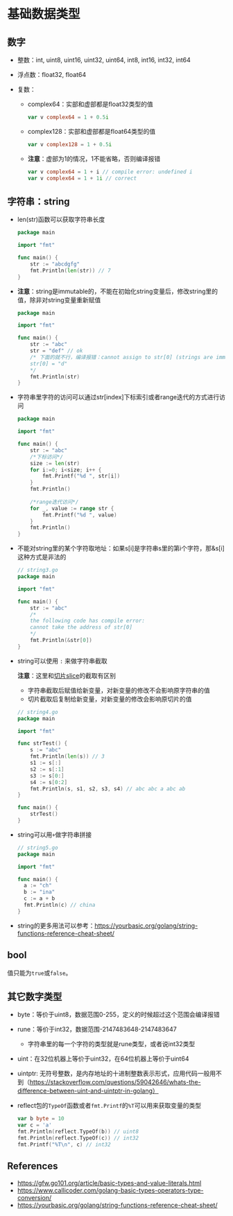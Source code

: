 # 基础数据类型
## 数字

* 整数：int, uint8, uint16, uint32, uint64, int8, int16, int32, int64

* 浮点数：float32, float64

* 复数：
  * complex64：实部和虚部都是float32类型的值
  
    ```go
    var v complex64 = 1 + 0.5i
    ```
  
  * complex128：实部和虚部都是float64类型的值
  
    ```go
    var v complex128 = 1 + 0.5i
    ```
  
  * **注意**：虚部为1的情况，1不能省略，否则编译报错
  
    ```go
    var v complex64 = 1 + i // compile error: undefined i
    var v complex64 = 1 + 1i // correct
    ```
  
    

## 字符串：string

* len(str)函数可以获取字符串长度

    ```go
    package main
    
    import "fmt"
    
    func main() {
        str := "abcdgfg"
        fmt.Println(len(str)) // 7
    }
    ```

* **注意**：string是immutable的，不能在初始化string变量后，修改string里的值，除非对string变量重新赋值

    ```go
    package main
    
    import "fmt"
    
    func main() {
        str := "abc"
        str = "def" // ok
        /* 下面的就不行，编译报错：cannot assign to str[0] (strings are immutable)
        str[0] = "d"
        */
        fmt.Println(str)
    }
    ```

* 字符串里字符的访问可以通过str[index]下标索引或者range迭代的方式进行访问

    ```go
    package main
    
    import "fmt"
    
    func main() {
        str := "abc"
        /*下标访问*/
        size := len(str)
        for i:=0; i<size; i++ {
            fmt.Printf("%d ", str[i])
        }
        fmt.Println()
        
        /*range迭代访问*/
        for _, value := range str {
            fmt.Printf("%d ", value)
        }
        fmt.Println()
    }
    ```

* 不能对string里的某个字符取地址：如果s[i]是字符串s里的第i个字符，那&s[i]这种方式是非法的

    ```go
    // string3.go
    package main
    
    import "fmt"
    
    func main() {
    	str := "abc"
    	/*
    	the following code has compile error:
    	cannot take the address of str[0]
    	*/
    	fmt.Println(&str[0])
    }
    ```

* string可以使用 `:` 来做字符串截取

    **注意**：这里和[切片slice](../lesson13)的截取有区别
    
    * 字符串截取后赋值给新变量，对新变量的修改不会影响原字符串的值
    * 切片截取后复制给新变量，对新变量的修改会影响原切片的值
    
    ```go
    // string4.go
    package main
    
    import "fmt"
    
    func strTest() {
    	s := "abc"
    	fmt.Println(len(s)) // 3
    	s1 := s[:]
    	s2 := s[:1]
    	s3 := s[0:]
    	s4 := s[0:2]
    	fmt.Println(s, s1, s2, s3, s4) // abc abc a abc ab
    }
    
    func main() {
    	strTest()
    }
    ```
    

* string可以用`+`做字符串拼接

  ```go
  // string5.go
  package main
  
  import "fmt"
  
  func main() {
  	a := "ch"
  	b := "ina"
  	c := a + b
  	fmt.Println(c) // china
  }
  ```

* string的更多用法可以参考：https://yourbasic.org/golang/string-functions-reference-cheat-sheet/

## bool

值只能为`true`或`false`。



## 其它数字类型

* byte：等价于uint8，数据范围0-255，定义的时候超过这个范围会编译报错
* rune：等价于int32，数据范围-2147483648-2147483647
  * 字符串里的每一个字符的类型就是rune类型，或者说int32类型
* uint：在32位机器上等价于uint32，在64位机器上等价于uint64
* uintptr: 无符号整数，是内存地址的十进制整数表示形式，应用代码一般用不到（https://stackoverflow.com/questions/59042646/whats-the-difference-between-uint-and-uintptr-in-golang）

* reflect包的`TypeOf`函数或者`fmt.Printf`的`%T`可以用来获取变量的类型

    ```go
    var b byte = 10
    var c = 'a'
    fmt.Println(reflect.TypeOf(b)) // uint8
    fmt.Println(reflect.TypeOf(c)) // int32
    fmt.Printf("%T\n", c) // int32
    ```


## References

* https://gfw.go101.org/article/basic-types-and-value-literals.html
* https://www.callicoder.com/golang-basic-types-operators-type-conversion/
* https://yourbasic.org/golang/string-functions-reference-cheat-sheet/
